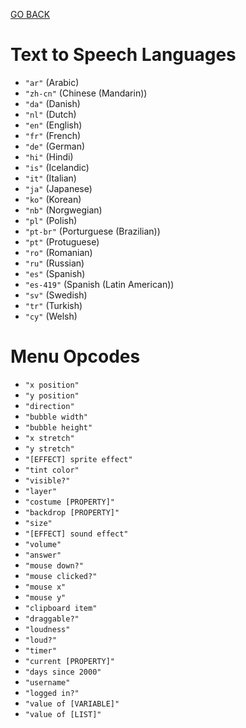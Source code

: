 [GO BACK](main.md)

# Text to Speech Languages
* `"ar"` (Arabic)
* `"zh-cn"` (Chinese (Mandarin))
* `"da"` (Danish)
* `"nl"` (Dutch)
* `"en"` (English)
* `"fr"` (French)
* `"de"` (German)
* `"hi"` (Hindi)
* `"is"` (Icelandic)
* `"it"` (Italian)
* `"ja"` (Japanese)
* `"ko"` (Korean)
* `"nb"` (Norgwegian)
* `"pl"` (Polish)
* `"pt-br"` (Porturguese (Brazilian))
* `"pt"` (Protuguese)
* `"ro"` (Romanian)
* `"ru"` (Russian)
* `"es"` (Spanish)
* `"es-419"` (Spanish (Latin American))
* `"sv"` (Swedish)
* `"tr"` (Turkish)
* `"cy"` (Welsh)

# Menu Opcodes
* `"x position"`
* `"y position"`
* `"direction"`
* `"bubble width"`
* `"bubble height"`
* `"x stretch"`
* `"y stretch"`
* `"[EFFECT] sprite effect"`
* `"tint color"`
* `"visible?"`
* `"layer"`
* `"costume [PROPERTY]"`
* `"backdrop [PROPERTY]"`
* `"size"`
* `"[EFFECT] sound effect"`
* `"volume"`
* `"answer"`
* `"mouse down?"`
* `"mouse clicked?"`
* `"mouse x"`
* `"mouse y"`
* `"clipboard item"`
* `"draggable?"`
* `"loudness"`
* `"loud?"`
* `"timer"`
* `"current [PROPERTY]"`
* `"days since 2000"`
* `"username"`
* `"logged in?"`
* `"value of [VARIABLE]"`
* `"value of [LIST]"`
